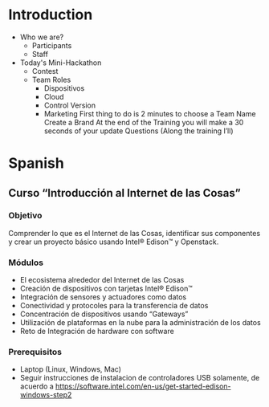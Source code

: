 # Introduction

- Who we are?
  - Participants
  - Staff
- Today's Mini-Hackathon
  - Contest
  - Team Roles
    - Dispositivos
    - Cloud
    - Control Version
    - Marketing
First thing to do is 2 minutes to choose a Team Name
Create a Brand
At the end of the Training you will make a 30 seconds of your update
Questions (Along the training I’ll)


# Spanish

## Curso “Introducción al Internet de las Cosas”

### Objetivo

Comprender lo que es el Internet de las Cosas, identificar sus componentes y crear un proyecto básico usando Intel® Edison™ y Openstack.

### Módulos

- El ecosistema alrededor del Internet de las Cosas
- Creación de dispositivos con tarjetas Intel® Edison™
- Integración de sensores y actuadores como datos
- Conectividad y protocoles para la transferencia de datos
- Concentración de dispositivos usando “Gateways”
- Utilización de plataformas en la nube para la administración de los datos
- Reto de Integración de hardware con software

### Prerequisitos

- Laptop (Linux, Windows, Mac)
- Seguir instrucciones de instalacion de controladores USB solamente, de acuerdo a 
  https://software.intel.com/en-us/get-started-edison-windows-step2

